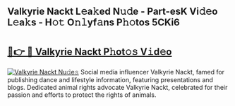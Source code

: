 ## Valkyrie Nackt L𝚎a𝚔ed N𝚞𝚍e - Part-esK Vi𝚍𝚎o L𝚎a𝚔s - H𝚘𝚝 O𝚗𝚕yf𝚊ns P𝚑𝚘tos 5CKi6

# <h2><a href="http://kf3c0fd.oniu.top/?m=Valkyrie+Nackt">🔗👉 🔴 Valkyrie Nackt P𝚑ot𝚘𝚜 V𝚒d𝚎o</a></h2>

[![Valkyrie Nackt Nu𝚍e𝚜](https://i.imgur.com/0qMVB7G.gif)](http://kf3c0fd.oniu.top/?m=Valkyrie+Nackt)
Social media influencer Valkyrie Nackt, famed for publishing dance and lifestyle information, featuring presentations and blogs. Dedicated animal rights advocate Valkyrie Nackt, celebrated for their passion and efforts to protect the rights of animals.  
